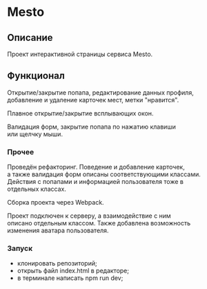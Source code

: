 

# Mesto


## Описание 

  Проект интерактивной страницы сервиса Mesto.

## Функционал

  Открытие/закрытие попапа, редактирование данных профиля,\
  добавление и удаление карточек мест, метки "нравится".
  
  Плавное открытие/закрытие всплывающих окон.
  
  Валидация форм, закрытие попапа по нажатию клавиши\
  или щелчку мыши.
  
### Прочее

   Проведён рефакторинг. Поведение и добавление карточек,\
   а также валидация форм описаны соответствующими классами.\
   Действия с попапами и информацией пользователя тоже в\
   отдельных классах.
   
   Сборка проекта через Webpack.
   
   Проект подключен к серверу, а взаимодействие с ним\
   описано отдельным классом. Также добавлена возможность\
   изменения аватара пользователя.
   
### Запуск

   - клонировать репозиторий;
   - открыть файл index.html в редакторе;
   - в терминале написать npm run dev;
  

